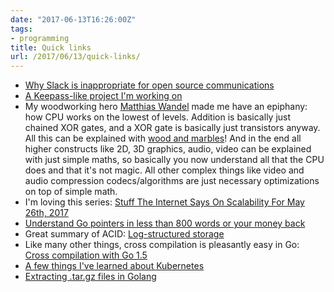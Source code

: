 ```yaml
---
date: "2017-06-13T16:26:00Z"
tags:
- programming
title: Quick links
url: /2017/06/13/quick-links/
---
```


- [Why Slack is inappropriate for open source communications](https://dave.cheney.net/2017/04/11/why-slack-is-inappropriate-for-open-source-communications)
- [A Keepass-like project I'm working on](https://github.com/function61/pi-security-module)
- My woodworking hero
  [Matthias Wandel](https://www.youtube.com/channel/UCckETVOT59aYw80B36aP9vw)
  made me have an epiphany: how CPU works on the lowest of levels. Addition is
  basically just chained XOR gates, and a XOR gate is basically just transistors
  anyway. All this can be explained with
  [wood and marbles](https://www.youtube.com/watch?v=GcDshWmhF4A)!
  And in the end all higher constructs like 2D, 3D graphics, audio, video can be
  explained with just simple maths, so basically you now understand all that the
  CPU does and that it's not magic. All other complex things like video and audio
  compression codecs/algorithms are just necessary optimizations on top of simple math.
- I'm loving this series: [Stuff The Internet Says On Scalability For May 26th, 2017](http://highscalability.com/blog/2017/5/26/stuff-the-internet-says-on-scalability-for-may-26th-2017.html)
- [Understand Go pointers in less than 800 words or your money back](https://dave.cheney.net/2017/04/26/understand-go-pointers-in-less-than-800-words-or-your-money-back)
- Great summary of ACID: [Log-structured storage](https://jvns.ca/blog/2017/06/11/log-structured-storage/)
- Like many other things, cross compilation is pleasantly easy in Go:
  [Cross compilation with Go 1.5](https://dave.cheney.net/2015/08/22/cross-compilation-with-go-1-5)
- [A few things I've learned about Kubernetes](https://jvns.ca/blog/2017/06/04/learning-about-kubernetes/)
- [Extracting .tar.gz files in Golang](https://gist.github.com/indraniel/1a91458984179ab4cf80#gistcomment-2122149)
